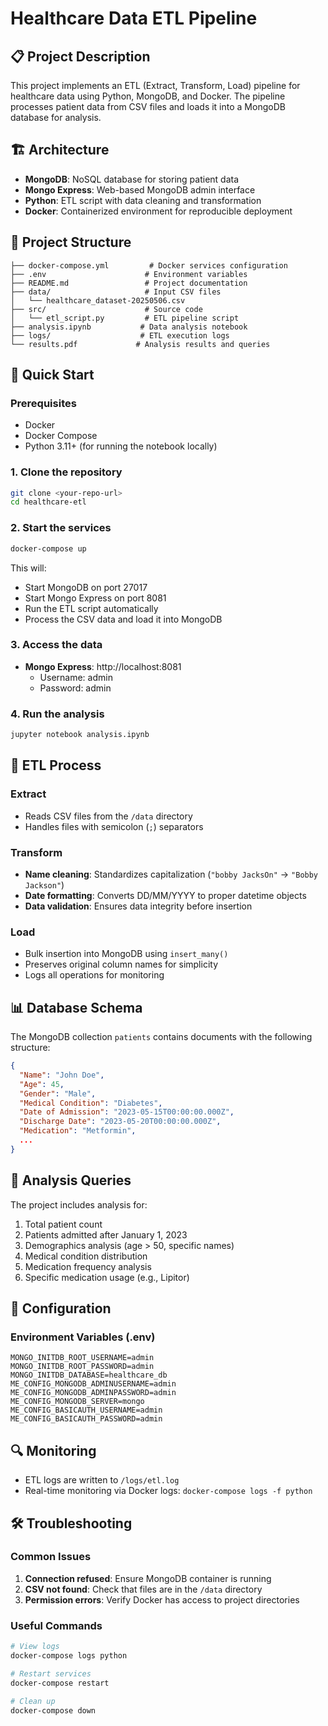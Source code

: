 # Healthcare Data ETL Pipeline

## 📋 Project Description
This project implements an ETL (Extract, Transform, Load) pipeline for healthcare data using Python, MongoDB, and Docker. The pipeline processes patient data from CSV files and loads it into a MongoDB database for analysis.

## 🏗️ Architecture
- **MongoDB**: NoSQL database for storing patient data
- **Mongo Express**: Web-based MongoDB admin interface
- **Python**: ETL script with data cleaning and transformation
- **Docker**: Containerized environment for reproducible deployment

## 📂 Project Structure
```
├── docker-compose.yml         # Docker services configuration
├── .env                      # Environment variables
├── README.md                 # Project documentation
├── data/                     # Input CSV files
│   └── healthcare_dataset-20250506.csv
├── src/                      # Source code
│   └── etl_script.py         # ETL pipeline script
├── analysis.ipynb           # Data analysis notebook
├── logs/                    # ETL execution logs
└── results.pdf             # Analysis results and queries
```

## 🚀 Quick Start

### Prerequisites
- Docker
- Docker Compose
- Python 3.11+ (for running the notebook locally)

### 1. Clone the repository
```bash
git clone <your-repo-url>
cd healthcare-etl
```

### 2. Start the services
```bash
docker-compose up
```

This will:
- Start MongoDB on port 27017
- Start Mongo Express on port 8081
- Run the ETL script automatically
- Process the CSV data and load it into MongoDB

### 3. Access the data
- **Mongo Express**: http://localhost:8081
  - Username: admin
  - Password: admin

### 4. Run the analysis
```bash
jupyter notebook analysis.ipynb
```

## 🔧 ETL Process

### Extract
- Reads CSV files from the `/data` directory
- Handles files with semicolon (`;`) separators

### Transform
- **Name cleaning**: Standardizes capitalization (`"bobby JacksOn"` → `"Bobby Jackson"`)
- **Date formatting**: Converts DD/MM/YYYY to proper datetime objects
- **Data validation**: Ensures data integrity before insertion

### Load
- Bulk insertion into MongoDB using `insert_many()`
- Preserves original column names for simplicity
- Logs all operations for monitoring

## 📊 Database Schema
The MongoDB collection `patients` contains documents with the following structure:
```json
{
  "Name": "John Doe",
  "Age": 45,
  "Gender": "Male",
  "Medical Condition": "Diabetes",
  "Date of Admission": "2023-05-15T00:00:00.000Z",
  "Discharge Date": "2023-05-20T00:00:00.000Z",
  "Medication": "Metformin",
  ...
}
```

## 🧪 Analysis Queries
The project includes analysis for:
1. Total patient count
2. Patients admitted after January 1, 2023
3. Demographics analysis (age > 50, specific names)
4. Medical condition distribution
5. Medication frequency analysis
6. Specific medication usage (e.g., Lipitor)

## 📝 Configuration

### Environment Variables (.env)
```
MONGO_INITDB_ROOT_USERNAME=admin
MONGO_INITDB_ROOT_PASSWORD=admin
MONGO_INITDB_DATABASE=healthcare_db
ME_CONFIG_MONGODB_ADMINUSERNAME=admin
ME_CONFIG_MONGODB_ADMINPASSWORD=admin
ME_CONFIG_MONGODB_SERVER=mongo
ME_CONFIG_BASICAUTH_USERNAME=admin
ME_CONFIG_BASICAUTH_PASSWORD=admin
```

## 🔍 Monitoring
- ETL logs are written to `/logs/etl.log`
- Real-time monitoring via Docker logs: `docker-compose logs -f python`

## 🛠️ Troubleshooting

### Common Issues
1. **Connection refused**: Ensure MongoDB container is running
2. **CSV not found**: Check that files are in the `/data` directory
3. **Permission errors**: Verify Docker has access to project directories

### Useful Commands
```bash
# View logs
docker-compose logs python

# Restart services
docker-compose restart

# Clean up
docker-compose down
```


